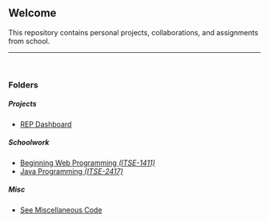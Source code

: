 <section>
<h1>Welcome</h1>
<p>
    This repository contains personal projects, collaborations, and assignments from school.
</p>
</section>

<section>
  <hr/><br>

  <h3>Folders</h3>

  <h5>Projects</h5>
  <ul>
      <li><a href="projects/repdashboard">REP Dashboard</a></li>
  </ul>
    
  <h5>Schoolwork</h5>
  <ul>
    <li><a href="school/itse-1411">Beginning Web Programming <i>(ITSE-1411)</i></a></li>
    <li><a href="school/itse-2417">Java Programming <i>(ITSE-2417)</i></a></li>
  </ul>

<div hidden>
  <h5>Collabs</h5>
  <ul>
      <li><a href="collabs">See Collaborations</a></li>
  </ul>
</div>
    
<div>
  <h5>Misc</h5>
  <ul>
      <li><a href="misc">See Miscellaneous Code</a></li>
  </ul>
</div>

</section>
